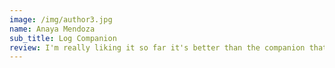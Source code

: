 ```yaml
---
image: /img/author3.jpg
name: Anaya Mendoza
sub_title: Log Companion
review: I'm really liking it so far it's better than the companion that cost money and it has a nice smooth layout too 5<i class="fa fa-star"></i>
---
```

